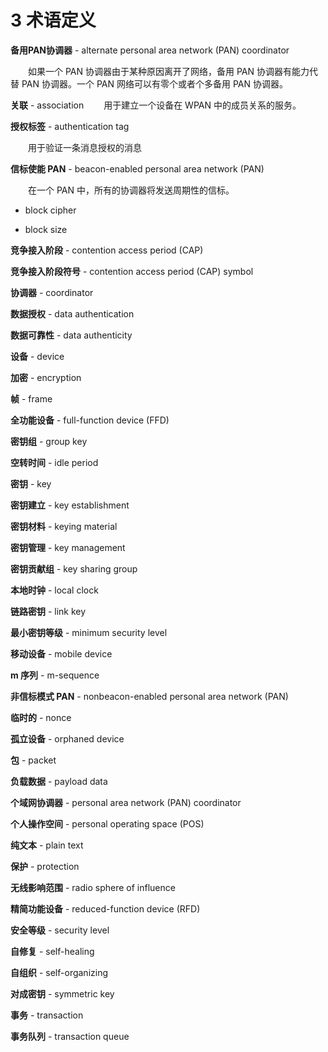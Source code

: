 # 3 术语定义

**备用PAN协调器** - alternate personal area network (PAN) coordinator

　　如果一个 PAN 协调器由于某种原因离开了网络，备用 PAN 协调器有能力代替 PAN 协调器。一个 PAN 网络可以有零个或者个多备用 PAN 协调器。
  
**关联** - association
　　用于建立一个设备在 WPAN 中的成员关系的服务。
  
**授权标签** - authentication tag 

　　用于验证一条消息授权的消息
  
**信标使能 PAN** - beacon-enabled personal area network (PAN)

　　在一个 PAN 中，所有的协调器将发送周期性的信标。
  
 - block cipher


 - block size


**竞争接入阶段** - contention access period (CAP)


**竞争接入阶段符号** - contention access period (CAP) symbol


**协调器** - coordinator


 **数据授权** - data authentication


**数据可靠性** - data authenticity


**设备** - device


**加密** - encryption


**帧** - frame


**全功能设备** - full-function device (FFD)


**密钥组** - group key


**空转时间** - idle period


**密钥** - key


**密钥建立** - key establishment


**密钥材料** - keying material


**密钥管理** - key management


**密钥贡献组** - key sharing group


**本地时钟** - local clock


**链路密钥** - link key


**最小密钥等级** - minimum security level


**移动设备** - mobile device


**m 序列** - m-sequence


**非信标模式 PAN** - nonbeacon-enabled personal area network (PAN)


**临时的** - nonce


**孤立设备** - orphaned device


**包** - packet


**负载数据** - payload data


**个域网协调器** - personal area network (PAN) coordinator


**个人操作空间** - personal operating space (POS)


**纯文本** - plain text


**保护** - protection


**无线影响范围** - radio sphere of influence


**精简功能设备** - reduced-function device (RFD)


**安全等级** - security level


**自修复** - self-healing


**自组织** - self-organizing


**对成密钥** - symmetric key


**事务** - transaction


**事务队列** - transaction queue